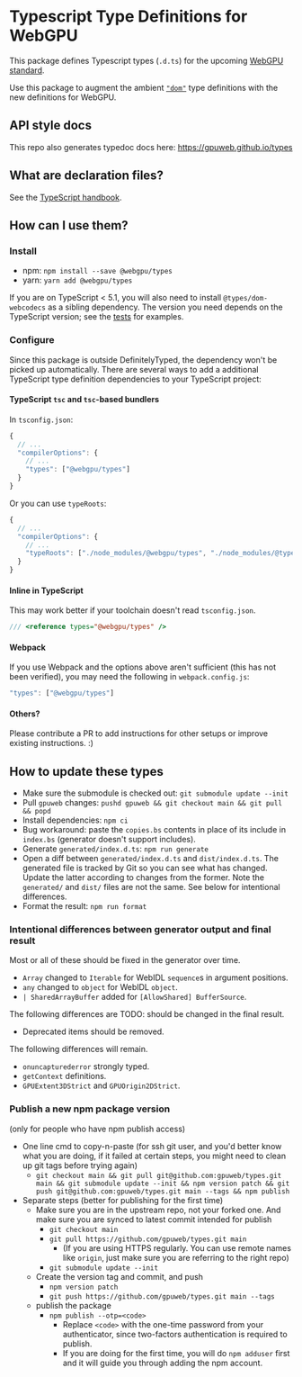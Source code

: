 # Typescript Type Definitions for WebGPU

This package defines Typescript types (`.d.ts`) for the upcoming [WebGPU standard](https://github.com/gpuweb/gpuweb/wiki/Implementation-Status).

Use this package to augment the ambient [`"dom"`](https://www.typescriptlang.org/docs/handbook/compiler-options.html#compiler-options) type definitions with the new definitions for WebGPU.

## API style docs

This repo also generates typedoc docs here: https://gpuweb.github.io/types

## What are declaration files?

See the [TypeScript handbook](http://www.typescriptlang.org/docs/handbook/declaration-files/introduction.html).


## How can I use them?

### Install

- npm: `npm install --save @webgpu/types`
- yarn: `yarn add @webgpu/types`

If you are on TypeScript < 5.1, you will also need to install `@types/dom-webcodecs`
as a sibling dependency. The version you need depends on the TypeScript version;
see the [tests](tests/) for examples.

### Configure

Since this package is outside DefinitelyTyped, the dependency won't be picked up automatically.
There are several ways to add a additional TypeScript type definition dependencies to your TypeScript project:

#### TypeScript `tsc` and `tsc`-based bundlers

In `tsconfig.json`:

```js
{
  // ...
  "compilerOptions": {
    // ...
    "types": ["@webgpu/types"]
  }
}
```

Or you can use `typeRoots`:

```js
{
  // ...
  "compilerOptions": {
    // ...
    "typeRoots": ["./node_modules/@webgpu/types", "./node_modules/@types"]
  }
}
```

#### Inline in TypeScript

This may work better if your toolchain doesn't read `tsconfig.json`.

```ts
/// <reference types="@webgpu/types" />
```

#### Webpack

If you use Webpack and the options above aren't sufficient (this has not been verified),
you may need the following in `webpack.config.js`:

```js
"types": ["@webgpu/types"]
```

#### Others?

Please contribute a PR to add instructions for other setups or improve existing instructions. :)


## How to update these types

- Make sure the submodule is checked out: `git submodule update --init`
- Pull `gpuweb` changes: `pushd gpuweb && git checkout main && git pull && popd`
- Install dependencies: `npm ci`
- Bug workaround: paste the `copies.bs` contents in place of its include in `index.bs` (generator doesn't support includes).
- Generate `generated/index.d.ts`: `npm run generate`
- Open a diff between `generated/index.d.ts` and `dist/index.d.ts`.
    The generated file is tracked by Git so you can see what has changed.
    Update the latter according to changes from the former.
    Note the `generated/` and `dist/` files are not the same.
    See below for intentional differences.
- Format the result: `npm run format`

### Intentional differences between generator output and final result

Most or all of these should be fixed in the generator over time.

- `Array` changed to `Iterable` for WebIDL `sequence`s in argument positions.
- `any` changed to `object` for WebIDL `object`.
- `| SharedArrayBuffer` added for `[AllowShared] BufferSource`.

The following differences are TODO: should be changed in the final result.

- Deprecated items should be removed.

The following differences will remain.

- `onuncapturederror` strongly typed.
- `getContext` definitions.
- `GPUExtent3DStrict` and `GPUOrigin2DStrict`.

### Publish a new npm package version

(only for people who have npm publish access)

* One line cmd to copy-n-paste (for ssh git user, and you'd better know what you are doing, if it failed at certain steps, you might need to clean up git tags before trying again)
  - `git checkout main && git pull git@github.com:gpuweb/types.git main && git submodule update --init && npm version patch && git push git@github.com:gpuweb/types.git main --tags && npm publish`
* Separate steps (better for publishing for the first time)
  * Make sure you are in the upstream repo, not your forked one. And make sure you are synced to latest commit intended for publish
    - `git checkout main`
    - `git pull https://github.com/gpuweb/types.git main`
      - (If you are using HTTPS regularly. You can use remote names like `origin`, just make sure you are referring to the right repo)
    - `git submodule update --init`
  * Create the version tag and commit, and push
    - `npm version patch`
    - `git push https://github.com/gpuweb/types.git main --tags`
  * publish the package
    - `npm publish --otp=<code>`
      - Replace `<code>` with the one-time password from your authenticator, since two-factors authentication is required to publish.
      - If you are doing for the first time, you will do `npm adduser` first and it will guide you through adding the npm account.

